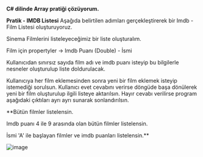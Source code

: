 **C# dilinde Array pratiği çözüyorum.**

**Pratik - IMDB Listesi**
Aşağıda belirtilen adımları gerçekleştirerek bir Imdb - Film Listesi oluşturuyoruz.

Sinema Filmlerini listeleyeceğimiz bir liste oluşturalım.

Film için propertyler -> Imdb Puanı (Double) - İsmi 

Kullanıcıdan sınırsız sayıda film adı ve imdb puanı isteyip bu bilgilerle nesneler oluşturulup liste doldurulacak.

 Kullanıcıya her film eklemesinden sonra yeni bir film eklemek isteyip istemediği sorulsun. Kullanıcı evet cevabını verirse döngüde başa dönülerek yeni bir film oluşturulup ilgili listeye aktarılsın. Hayır cevabı verilirse program aşağıdaki çıktıları ayrı ayrı sunarak sonlandırılsın.

 **Bütün filmler listelensin.

 Imdb puanı 4 ile 9 arasında olan bütün filmler listelensin.

 İsmi 'A' ile başlayan filmler ve imdb puanları listelensin.**
 

![image](https://github.com/user-attachments/assets/8790aaa5-3142-4719-9487-69d081feaee3)
